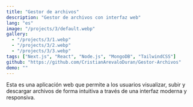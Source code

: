 ```yaml
---
title: "Gestor de archivos"
description: "Gestor de archivos con interfaz web"
lang: "es"
image: "/projects/3/default.webp"
gallery:
  - "/projects/3/1.webp"
  - "/projects/3/2.webp"
  - "/projects/3/3.webp"
tags: ["Next.js", "React", "Node.js", "MongoDB", "TailwindCSS"]
github: "https://github.com/CristianArevaloDuran/Gestor-Archivos"
demo: ""
---
```

Esta es una aplicación web que permite a los usuarios visualizar, subir y descargar archivos de forma intuitiva a través de una interfaz moderna y responsiva.